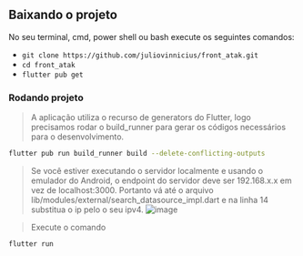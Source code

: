 ## Baixando o projeto
No seu terminal, cmd, power shell ou bash execute os seguintes comandos:
- `git clone https://github.com/juliovinnicius/front_atak.git`
- `cd front_atak`
- `flutter pub get`

### Rodando projeto
> A aplicação utiliza o recurso de generators do Flutter, logo precisamos rodar o build_runner para gerar os códigos necessários para o desenvolvimento.
```bash
flutter pub run build_runner build --delete-conflicting-outputs
```

> Se você estiver executando o servidor localmente e usando o emulador do Android, o endpoint do servidor deve ser 192.168.x.x em vez de localhost:3000. Portanto vá até o arquivo lib/modules/external/search_datasource_impl.dart e na linha 14 substitua o ip pelo o seu ipv4.
![image](https://user-images.githubusercontent.com/50780080/201740080-d25189c7-6ab7-4527-8fc6-5ddf2644b87e.png)

> Execute o comando
```bash
flutter run
```
